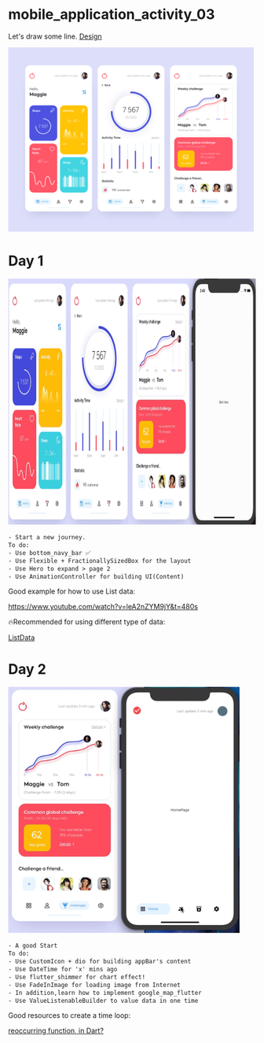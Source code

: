 # mobile_application_activity_03

Let's draw some line. <a href= "https://dribbble.com/shots/7119123-Mobile-application-Activity">Design</a>

<img src="design/design.png" width = "500"> 


# Day 1
<img src="process/day1.gif" height="500">  
    
    - Start a new journey.
    To do:
    - Use bottom_navy_bar ✅    
    - Use Flexible + FractionallySizedBox for the layout 
    - Use Hero to expand > page 2
    - Use AnimationController for building UI(Content)
      
    
 Good example for how to use List data:
 
   https://www.youtube.com/watch?v=leA2nZYM9jY&t=480s
   
  🔥Recommended for using different type of data:
  
  
   <a href="https://github.com/kelvin147789/flutter-ui-resources/tree/d16507f761e6800fdd6d7bae61cd861ff801c7e2/Example/Best-Flutter-UI-Templates-master/best_flutter_ui_templates/lib/fitnessApp/models">ListData</a>
   
   # Day 2
<img src="process/day2.gif" height="500">  
    
    - A good Start
    To do:
    - Use CustomIcon + dio for building appBar's content
    - Use DateTime for 'x' mins ago
    - Use flutter_shimmer for chart effect!
    - Use FadeInImage for loading image from Internet
    - In addition,learn how to implement google_map_flutter 
    - Use ValueListenableBuilder to value data in one time
Good resources to create a time loop:


<a href="https://stackoverflow.com/questions/14946012/how-do-i-run-a-reoccurring-function-in-dart">reoccurring function, in Dart?</a>
    
 
     
